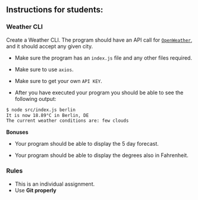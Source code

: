 ## Instructions for students:

### Weather CLI

Create a Weather CLI. The program should have an API call for [`OpenWeather`](https://openweathermap.org/guide), and it should accept any given city.

-   Make sure the program has an `index.js` file and any other files required.
-   Make sure to use `axios`.
-   Make sure to get your own `API KEY`.

-   After you have executed your program you should be able to see the following output:

```bash
$ node src/index.js berlin
It is now 18.89°C in Berlin, DE
The current weather conditions are: few clouds
```

**Bonuses**

-   Your program should be able to display the 5 day forecast.

-   Your program should be able to display the degrees also in Fahrenheit.

### Rules

-   This is an individual assignment.
-   Use **Git properly**
